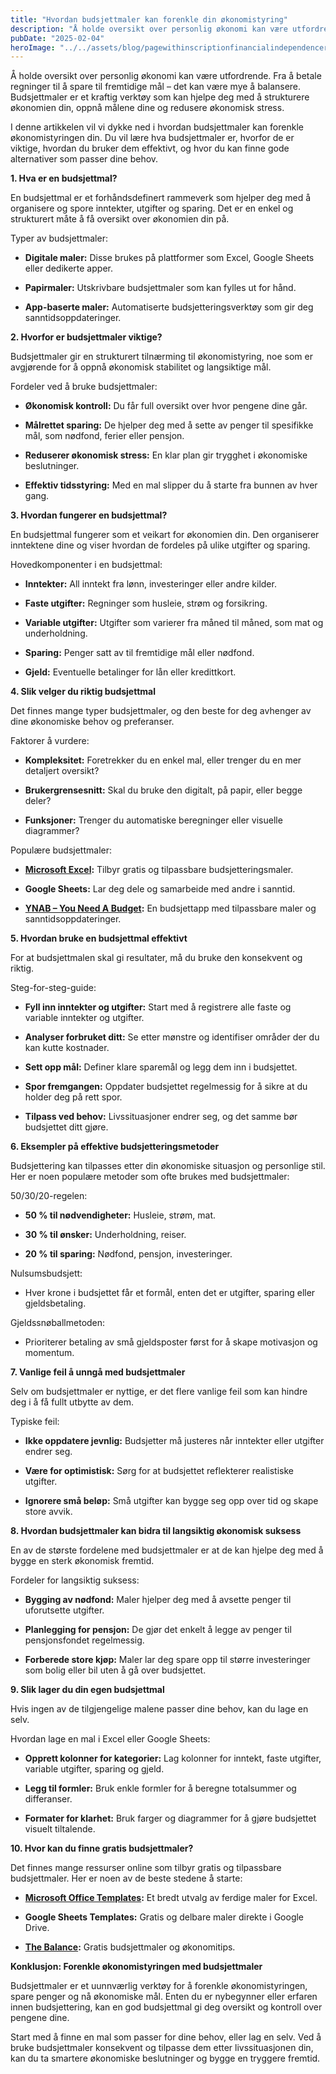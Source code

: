 ```yaml
---
title: "Hvordan budsjettmaler kan forenkle din økonomistyring"
description: "Å holde oversikt over personlig økonomi kan være utfordrende. Fra å betale regninger til å spare til fremtidige mål – det kan være mye å balansere. Budsjettmaler er et kraftig verktøy som kan hjelpe deg med å strukturere økonomien din, oppnå målene dine og redusere økonomisk stress. I denne artikkelen vil vi dykke ned i &#8230; Read more"
pubDate: "2025-02-04"
heroImage: "../../assets/blog/pagewithinscriptionfinancialindependenceretireearl.jpg"
---
```


Å holde oversikt over personlig økonomi kan være utfordrende. Fra å betale regninger til å spare til fremtidige mål – det kan være mye å balansere. Budsjettmaler er et kraftig verktøy som kan hjelpe deg med å strukturere økonomien din, oppnå målene dine og redusere økonomisk stress.

I denne artikkelen vil vi dykke ned i hvordan budsjettmaler kan forenkle økonomistyringen din. Du vil lære hva budsjettmaler er, hvorfor de er viktige, hvordan du bruker dem effektivt, og hvor du kan finne gode alternativer som passer dine behov.

**1. Hva er en budsjettmal?**

En budsjettmal er et forhåndsdefinert rammeverk som hjelper deg med å organisere og spore inntekter, utgifter og sparing. Det er en enkel og strukturert måte å få oversikt over økonomien din på.

Typer av budsjettmaler:

- **Digitale maler:** Disse brukes på plattformer som Excel, Google Sheets eller dedikerte apper.

- **Papirmaler:** Utskrivbare budsjettmaler som kan fylles ut for hånd.

- **App-baserte maler:** Automatiserte budsjetteringsverktøy som gir deg sanntidsoppdateringer.

**2. Hvorfor er budsjettmaler viktige?**

Budsjettmaler gir en strukturert tilnærming til økonomistyring, noe som er avgjørende for å oppnå økonomisk stabilitet og langsiktige mål.

Fordeler ved å bruke budsjettmaler:

- **Økonomisk kontroll:** Du får full oversikt over hvor pengene dine går.

- **Målrettet sparing:** De hjelper deg med å sette av penger til spesifikke mål, som nødfond, ferier eller pensjon.

- **Reduserer økonomisk stress:** En klar plan gir trygghet i økonomiske beslutninger.

- **Effektiv tidsstyring:** Med en mal slipper du å starte fra bunnen av hver gang.

**3. Hvordan fungerer en budsjettmal?**

En budsjettmal fungerer som et veikart for økonomien din. Den organiserer inntektene dine og viser hvordan de fordeles på ulike utgifter og sparing.

Hovedkomponenter i en budsjettmal:

- **Inntekter:** All inntekt fra lønn, investeringer eller andre kilder.

- **Faste utgifter:** Regninger som husleie, strøm og forsikring.

- **Variable utgifter:** Utgifter som varierer fra måned til måned, som mat og underholdning.

- **Sparing:** Penger satt av til fremtidige mål eller nødfond.

- **Gjeld:** Eventuelle betalinger for lån eller kredittkort.

**4. Slik velger du riktig budsjettmal**

Det finnes mange typer budsjettmaler, og den beste for deg avhenger av dine økonomiske behov og preferanser.

Faktorer å vurdere:

- **Kompleksitet:** Foretrekker du en enkel mal, eller trenger du en mer detaljert oversikt?

- **Brukergrensesnitt:** Skal du bruke den digitalt, på papir, eller begge deler?

- **Funksjoner:** Trenger du automatiske beregninger eller visuelle diagrammer?

Populære budsjettmaler:

- **[Microsoft Excel](https://templates.office.com):** Tilbyr gratis og tilpassbare budsjetteringsmaler.

- **Google Sheets:** Lar deg dele og samarbeide med andre i sanntid.

- **[YNAB – You Need A Budget](https://www.youneedabudget.com):** En budsjettapp med tilpassbare maler og sanntidsoppdateringer.

**5. Hvordan bruke en budsjettmal effektivt**

For at budsjettmalen skal gi resultater, må du bruke den konsekvent og riktig.

Steg-for-steg-guide:

- **Fyll inn inntekter og utgifter:** Start med å registrere alle faste og variable inntekter og utgifter.

- **Analyser forbruket ditt:** Se etter mønstre og identifiser områder der du kan kutte kostnader.

- **Sett opp mål:** Definer klare sparemål og legg dem inn i budsjettet.

- **Spor fremgangen:** Oppdater budsjettet regelmessig for å sikre at du holder deg på rett spor.

- **Tilpass ved behov:** Livssituasjoner endrer seg, og det samme bør budsjettet ditt gjøre.

**6. Eksempler på effektive budsjetteringsmetoder**

Budsjettering kan tilpasses etter din økonomiske situasjon og personlige stil. Her er noen populære metoder som ofte brukes med budsjettmaler:

50/30/20-regelen:

- **50 % til nødvendigheter:** Husleie, strøm, mat.

- **30 % til ønsker:** Underholdning, reiser.

- **20 % til sparing:** Nødfond, pensjon, investeringer.

Nulsumsbudsjett:

- Hver krone i budsjettet får et formål, enten det er utgifter, sparing eller gjeldsbetaling.

Gjeldssnøballmetoden:

- Prioriterer betaling av små gjeldsposter først for å skape motivasjon og momentum.

**7. Vanlige feil å unngå med budsjettmaler**

Selv om budsjettmaler er nyttige, er det flere vanlige feil som kan hindre deg i å få fullt utbytte av dem.

Typiske feil:

- **Ikke oppdatere jevnlig:** Budsjetter må justeres når inntekter eller utgifter endrer seg.

- **Være for optimistisk:** Sørg for at budsjettet reflekterer realistiske utgifter.

- **Ignorere små beløp:** Små utgifter kan bygge seg opp over tid og skape store avvik.

**8. Hvordan budsjettmaler kan bidra til langsiktig økonomisk suksess**

En av de største fordelene med budsjettmaler er at de kan hjelpe deg med å bygge en sterk økonomisk fremtid.

Fordeler for langsiktig suksess:

- **Bygging av nødfond:** Maler hjelper deg med å avsette penger til uforutsette utgifter.

- **Planlegging for pensjon:** De gjør det enkelt å legge av penger til pensjonsfondet regelmessig.

- **Forberede store kjøp:** Maler lar deg spare opp til større investeringer som bolig eller bil uten å gå over budsjettet.

**9. Slik lager du din egen budsjettmal**

Hvis ingen av de tilgjengelige malene passer dine behov, kan du lage en selv.

Hvordan lage en mal i Excel eller Google Sheets:

- **Opprett kolonner for kategorier:** Lag kolonner for inntekt, faste utgifter, variable utgifter, sparing og gjeld.

- **Legg til formler:** Bruk enkle formler for å beregne totalsummer og differanser.

- **Formater for klarhet:** Bruk farger og diagrammer for å gjøre budsjettet visuelt tiltalende.

**10. Hvor kan du finne gratis budsjettmaler?**

Det finnes mange ressurser online som tilbyr gratis og tilpassbare budsjettmaler. Her er noen av de beste stedene å starte:

- **[Microsoft Office Templates](https://templates.office.com):** Et bredt utvalg av ferdige maler for Excel.

- **Google Sheets Templates:** Gratis og delbare maler direkte i Google Drive.

- **[The Balance](https://www.thebalancemoney.com):** Gratis budsjettmaler og økonomitips.

**Konklusjon: Forenkle økonomistyringen med budsjettmaler**

Budsjettmaler er et uunnværlig verktøy for å forenkle økonomistyringen, spare penger og nå økonomiske mål. Enten du er nybegynner eller erfaren innen budsjettering, kan en god budsjettmal gi deg oversikt og kontroll over pengene dine.

Start med å finne en mal som passer for dine behov, eller lag en selv. Ved å bruke budsjettmaler konsekvent og tilpasse dem etter livssituasjonen din, kan du ta smartere økonomiske beslutninger og bygge en tryggere fremtid.